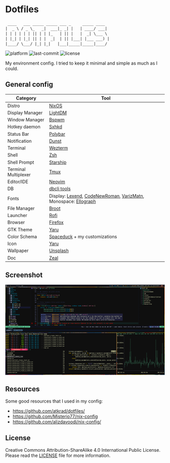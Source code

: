# Dotfiles

```
 ____   ___ _____ _____ ___ _     _____ ____
|  _ \ / _ \_   _|  ___|_ _| |   | ____/ ___|
| | | | | | || | | |_   | || |   |  _| \___ \
| |_| | |_| || | |  _|  | || |___| |___ ___) |
|____/ \___/ |_| |_|   |___|_____|_____|____/
```

![platform](https://img.shields.io/badge/platform-NixOS-blue?style=flat-square)
![last-commit](https://img.shields.io/github/last-commit/mortymacs/dotfiles?style=flat-square)
![license](https://img.shields.io/badge/license-Creative%20Commons%20Attribution--ShareAlike%204.0-green?style=flat-square)

My environment config. I tried to keep it minimal and simple as much as I could.

## General config

| Category | Tool |
|----------|------|
| Distro | [NixOS](https://nixos.org/) |
| Display Manager | [LightDM](https://github.com/canonical/lightdm) |
| Window Manager | [Bspwm](https://github.com/baskerville/bspwm) |
| Hotkey daemon | [Sxhkd](https://github.com/baskerville/sxhkd) |
| Status Bar | [Polybar](https://github.com/polybar/polybar) |
| Notification | [Dunst](https://github.com/dunst-project/dunst) |
| Terminal | [Wezterm](https://github.com/wez/wezterm) |
| Shell | [Zsh](https://www.zsh.org) |
| Shell Prompt | [Starship](https://github.com/starship/starship) |
| Terminal Multiplexer | [Tmux](https://github.com/tmux/tmux) |
| Editor/IDE | [Neovim](https://github.com/neovim/neovim) |
| DB | [dbcli tools](https://github.com/dbcli) |
| Fonts | Display: [Lexend](https://github.com/googlefonts/lexend), [CodeNewRoman](https://www.nerdfonts.com), [VarizMatn](https://github.com/rastikerdar/vazirmatn), Monospace: [Ellograph](https://connary.com/ellograph.html) |
| File Manager | [Broot](https://github.com/Canop/broot) |
| Launcher | [Rofi](https://github.com/davatorium/rofi) |
| Browser | [Firefox](https://www.mozilla.org) |
| GTK Theme | [Yaru](https://github.com/ubuntu/yaru) |
| Color Schema | [Spaceduck](https://github.com/pineapplegiant/spaceduck) + my customizations |
| Icon | [Yaru](https://github.com/ubuntu/yaru) |
| Wallpaper | [Unsplash](https://unsplash.com/photos/f_nFeb9eWVA) |
| Doc | [Zeal](https://github.com/zealdocs/zeal) |

## Screenshot

<p align="center">
    <img src="./doc/screenshot.png" alt="Screenshot">
</p>

## Resources

Some good resources that I used in my config:

* https://github.com/atkrad/dotfiles/
* https://github.com/Misterio77/nix-config
* https://github.com/alizdavoodi/nix-config/

## License

Creative Commons Attribution-ShareAlike 4.0 International Public License.
Please read the [LICENSE](./LICENSE) file for more information.
